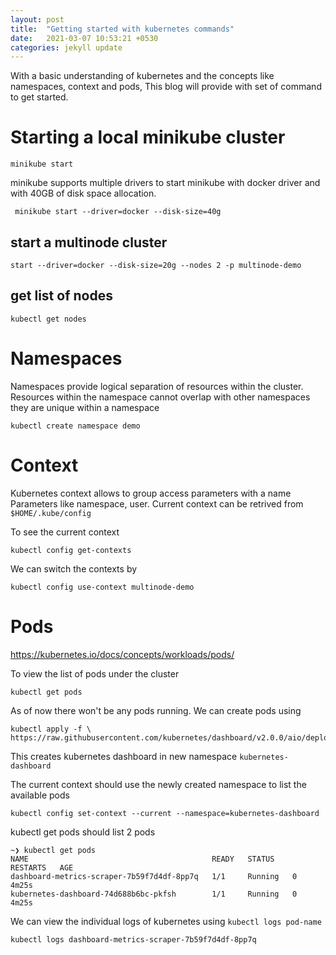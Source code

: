 ```yaml
---
layout: post
title:  "Getting started with kubernetes commands"
date:   2021-03-07 10:53:21 +0530
categories: jekyll update
---
```



With a basic understanding of kubernetes and the concepts like namespaces, context and pods, This blog will provide with set of command to get started.

# Starting a local minikube cluster

```console
minikube start
```

minikube supports multiple drivers to start minikube with docker driver and with 40GB of disk space allocation.


```console
 minikube start --driver=docker --disk-size=40g
```

## start a multinode cluster

```console
start --driver=docker --disk-size=20g --nodes 2 -p multinode-demo
```

## get list of nodes
```console
kubectl get nodes
```

# Namespaces

Namespaces provide logical separation of resources within the cluster. Resources within the namespace cannot overlap with other namespaces they are unique within a namespace

```console
kubectl create namespace demo
```

# Context

Kubernetes context allows to group access parameters with a name
Parameters like namespace, user.
Current context can be retrived from ```$HOME/.kube/config```

To see the current context

```console
kubectl config get-contexts
```

We can switch the contexts by

```console 
kubectl config use-context multinode-demo
```

# Pods
https://kubernetes.io/docs/concepts/workloads/pods/

To view the list of pods under the cluster

```config
kubectl get pods
```

As of now there won't be any pods running.
We can create pods using 

```console
kubectl apply -f \
https://raw.githubusercontent.com/kubernetes/dashboard/v2.0.0/aio/deploy/recommended.yaml
```

This creates kubernetes dashboard in new namespace ```kubernetes-dashboard```

The current context should use the newly created namespace to list the available pods

```console
kubectl config set-context --current --namespace=kubernetes-dashboard
```

kubectl get pods should list 2 pods 

```
~❯ kubectl get pods                                  
NAME                                         READY   STATUS    RESTARTS   AGE
dashboard-metrics-scraper-7b59f7d4df-8pp7q   1/1     Running   0          4m25s
kubernetes-dashboard-74d688b6bc-pkfsh        1/1     Running   0          4m25s
```

We can view the individual logs of kubernetes using ```kubectl logs pod-name```

```console
kubectl logs dashboard-metrics-scraper-7b59f7d4df-8pp7q 
```


